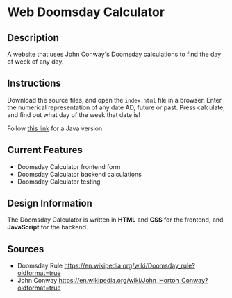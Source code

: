 # Web Doomsday Calculator
## Description
A website that uses John Conway's Doomsday calculations to find the day of week of any day.

## Instructions
Download the source files, and open the `index.html` file in a browser. Enter the numerical representation of any date AD, future or past. Press calculate, and find out what day of the week that date is! 

Follow [this link](https://github.com/BionicCat27/Java-Doomsday-Calculator) for a Java version.

## Current Features
 - Doomsday Calculator frontend form
 - Doomsday Calculator backend calculations
 - Doomsday Calculator testing

## Design Information
The Doomsday Calculator is written in **HTML** and **CSS** for the frontend, and **JavaScript** for the backend.

## Sources
 - Doomsday Rule https://en.wikipedia.org/wiki/Doomsday_rule?oldformat=true
 - John Conway https://en.wikipedia.org/wiki/John_Horton_Conway?oldformat=true
